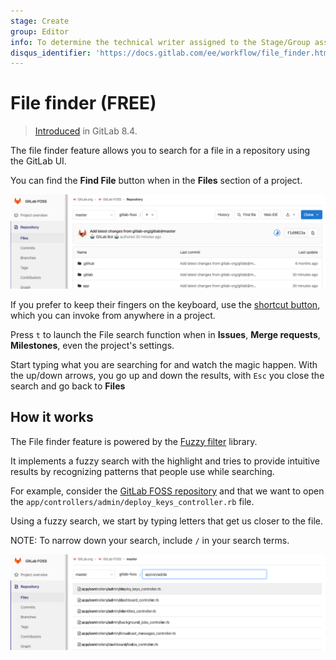 ```yaml
---
stage: Create
group: Editor
info: To determine the technical writer assigned to the Stage/Group associated with this page, see https://about.gitlab.com/handbook/engineering/ux/technical-writing/#assignments
disqus_identifier: 'https://docs.gitlab.com/ee/workflow/file_finder.html'
---
```


# File finder **(FREE)**

> [Introduced](https://github.com/gitlabhq/gitlabhq/pull/9889) in GitLab 8.4.

The file finder feature allows you to search for a file in a repository using the
GitLab UI.

You can find the **Find File** button when in the **Files** section of a
project.

![Find file button](img/file_finder_find_button_v12_10.png)

If you prefer to keep their fingers on the keyboard, use the
[shortcut button](../../shortcuts.md), which you can invoke from anywhere
in a project.

Press `t` to launch the File search function when in **Issues**,
**Merge requests**, **Milestones**, even the project's settings.

Start typing what you are searching for and watch the magic happen. With the
up/down arrows, you go up and down the results, with `Esc` you close the search
and go back to **Files**

## How it works

The File finder feature is powered by the [Fuzzy filter](https://github.com/jeancroy/fuzz-aldrin-plus) library.

It implements a fuzzy search with the highlight and tries to provide intuitive
results by recognizing patterns that people use while searching.

For example, consider the [GitLab FOSS repository](https://gitlab.com/gitlab-org/gitlab-foss/tree/master) and that we want to open
the `app/controllers/admin/deploy_keys_controller.rb` file.

Using a fuzzy search, we start by typing letters that get us closer to the file.

NOTE:
To narrow down your search, include `/` in your search terms.

![Find file button](img/file_finder_find_file_v12_10.png)
